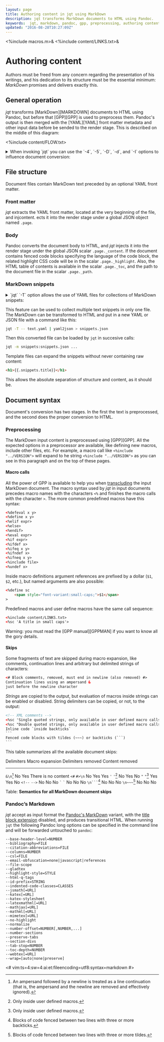 ```yaml
---
layout: page
title: Authoring content in jqt using MarkDown
description: jqt transforms MarkDown documents to HTML using Pandoc.
keywords:  jqt, markdown, pandoc, gpp, preprocessing, authoring content
updated: "2016-08-28T10:27:09Z"
---
```

<%include macros.m>&
<%include content/LINKS.txt>&

# Authoring content

Authors must be freed from any concern regarding the presentation of his
writings, and his dedication to its structure must be the essential minimum:
_MarkDown_ promises and delivers exactly this.

## General operation

_jqt_ transforms [MarkDown][MARKDOWN] documents to HTML using Pandoc,
but before that [GPP][GPP] is used to preprocess them. Pandoc's output
is then merged with the [YAML][YAML] front matter metadata and other input data before be sended
to the render stage.  This is described on the middle of this diagram:

<%include content/FLOW.txt>

<details>

<summary>
When invoking `jqt` you can use the `-4`, `-5`, `-D`, `-d`, and `-I`  options to influence document
conversion:
</summary>

<%include content/opt/4.txt>
<%include content/opt/D.txt>
<%include content/opt/d.txt>
<%include content/opt/I.txt>

</details>

## File structure

Document files contain MarkDown text preceded by an optional YAML front matter.

### Front matter

_jqt_ extracts the YAML front matter, located at the very beginning of the file,
and injcontent. ects it into the render stage under a global JSON object named `.page`.

### Body

Pandoc converts the document body to HTML,
and _jqt_ injects it into the render stage under the global JSON scalar 
`.page._content`. If the document contains fenced code blocks specifying the language of
the code block, the related highlight CSS code will be in the scalar `.page._highlight`. Also, the
HTML table of contents is available in the scalar `.page._toc`, and the path to the document
file in the scalar `.page._path`.

### MarkDown snippets

<details>

<summary>
`jqt` `-T` option allows the use of YAML files for collections of MarkDown snippets:
</summary>

<%include content/opt/T.txt>

</details>

This feature can be used to collect multiple text snippets in only one file.
The MarkDown can be transformed to HTML and put in a new YAML or JSON file
with a command like this:

```zsh
jqt -T -- text.yaml | yaml2json > snippets.json
```

Then this converted file can be loaded by `jqt` in succesive calls:

```zsh
jqt -m snippets:snippets.json ...
```

Template files can expand the snippets without never containing raw content:

```HTML
<h1>{{.snippets.title}}</h1>
```

This allows the absolute separation of structure and content, as it should be.

## Document syntax

Document's conversion has two stages. In the first the text is preprocessed,
and the second does the proper conversion to HTML.

### Preprocessing

The MarkDown input content is preprocessed using [GPP][GPP]. All the expected options in a preprocessor are available,
like defining new macros, include other files, etc. For example, a macro call
like `<%include "../VERSION">` will expand to he string <code><%include "../VERSION"></code>
as you can see in this paragraph and on the top of these pages.

#### Macro calls

All the power of GPP is available to help you when
[transcluding](https://en.wikipedia.org/wiki/Wikipedia:Transclusion)
the input MarkDown document. The macro syntax used by _jqt_ in input documents
precedes macro names with the characters `<%` and finishes the macro calls with
the character `>`.  The more common predefined macros have this syntax:

```HTML
<%defeval x y>
<%define x y>
<%elif expr>
<%else>
<%endif>
<%eval expr>
<%if expr>
<%ifdef x>
<%ifeq x y>
<%ifndef x>
<%ifneq x y>
<%include file>
<%undef x>
```

Inside macro definitions argument references are prefixed by a dollar (`$1`, `$2`, etc.),
but named arguments are also possible:

```HTML
<%define sc
    <span style="font-variant:small-caps;">$1</span>
>
```

Predefined macros and user define macros have the same call sequence:

```HTML
<%include content/LINKS.txt>
<%sc 'A title in small caps'>
```

Warning: you must read the [GPP manual][GPPMAN] if you want to know all the gory details.

#### Skips

Some fragments of text are skipped during macro expansion, like comments,
continuation lines and arbitrary but delimited strings of characters:

```HTML
<# Block comments, removed, must end in newline (also removed) #>
Continuation lines using an ampersand &
just before the newline character
```

_Strings_ are copied to the output, but evaluation of macros inside strings can
be enabled or disabled.  String delimiters can be copied, or not, to the output:

~~~HTML
<!-- XML comments -->
<%sc 'Single quoted strings, only available in user defined macro calls'>
<%sc "Double quoted strings, only available in user defined macro calls'>
Inline code `inside backticks`
```
Fenced code blocks with tildes (~~~) or backticks (```)
```
~~~

This table summarizes all the available document skips:

 Delimiters                         Macro expansion     Delimiters removed  Content removed
-------------                       ---------------     ------------------  ---------------
`&\n`[^1]                           No                  Yes                 There is no content
`<#` `#>\n`                         No                  Yes                 Yes
`'` `'`[^2]                         No                  Yes                 No
`"` `"`[^3]                         Yes                 Yes                 No
`<!--` `-->`                        No                  No                  No
`` ` `` `` ` ``                     No                  No                  No
<code>\\n&#96;&#96;&#96;</code>[^4] No                  No                  No
`\n~~~`[^5]                         No                  No                  No

Table: **Semantics for all MarkDown document skips**

[^1]: An ampersand followed by a newline is treated as a line continuation (that
is, the ampersand and the newline are removed and effectively ignored).
[^2]: Only inside user defined macros.
[^3]: Only inside user defined macros.
[^4]: Blocks of code fenced between two lines with three or more backticks.
[^5]: Blocks of code fenced between two lines with three or more tildes.

### Pandoc’s Markdown

_jqt_ accept as input format the [Pandoc's MarkDown](http://pandoc.org/MANUAL.html#pandocs-markdown)
variant, with the <a href="http://pandoc.org/MANUAL.html#extension-pandoc_title_block">title block extension</a>
disabled, and produces transitional HTML.  When running `jqt` the following
Pandoc long options can be specified in
the command line and will be forwarded untouched to `pandoc`:

```
--base-header-level=NUMBER
--bibliography=FILE
--citation-abbreviations=FILE
--columns=NUMBER
--csl=FILE
--email-obfuscation=none|javascript|references
--file-scope
--gladtex
--highlight-style=STYLE
--html-q-tags
--id-prefix=STRING
--indented-code-classes=CLASSES
--jsmath[=URL]
--katex[=URL]
--katex-stylesheet
--latexmathml[=URL]
--mathjax[=URL]
--mathml[=URL]
--mimetex[=URL]
--no-highlight
--normalize
--number-offset=NUMBER[,NUMBER,...]
--number-sections
--preserve-tabs
--section-divs
--tab-stop=NUMBER
--toc-depth=NUMBER
--webtex[=URL]
--wrap=[auto|none|preserve]
```

<#
vim:ts=4:sw=4:ai:et:fileencoding=utf8:syntax=markdown
#>
